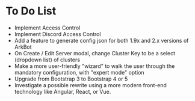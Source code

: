 # To Do List

- Implement Access Control
- Implement Discord Access Control
- Add a feature to generate config json for both 1.9x and 2.x versions of ArkBot
- On Create / Edit Server modal, change Cluster Key to be a select (dropdown list) of clusters
- Make a more user-friendly "wizard" to walk the user through the mandatory configuration, with "expert mode" option
- Upgrade from Bootstrap 3 to Bootstrap 4 or 5
- Investigate a possible rewrite using a more modern front-end technology like Angular, React, or Vue.
